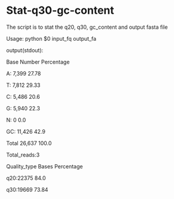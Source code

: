 # Stat-q30-gc-content

The script is to stat the q20, q30, gc_content and output fasta file 

Usage: python $0 input_fq output_fa

output(stdout):

Base	Number	Percentage

A:	7,399	27.78

T:	7,812	29.33

C:	5,486	20.6

G:	5,940	22.3

N:	0	0.0

GC:	11,426	42.9

Total	26,637	100.0

Total_reads:3

Quality_type	Bases	Percentage

q20:22375	84.0

q30:19669	73.84
